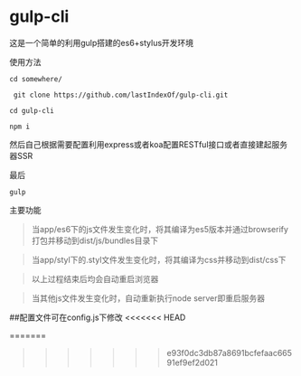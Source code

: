 # gulp-cli
这是一个简单的利用gulp搭建的es6+stylus开发环境

使用方法

`cd somewhere/`

` git clone https://github.com/lastIndexOf/gulp-cli.git`

`cd gulp-cli`

`npm i`

然后自己根据需要配置利用express或者koa配置RESTful接口或者直接建起服务器SSR

最后

`gulp`

主要功能

>当app/es6下的js文件发生变化时，将其编译为es5版本并通过browserify打包并移动到dist/js/bundles目录下

>当app/styl下的.styl文件发生变化时，将其编译为css并移动到dist/css下

>以上过程结束后均会自动重启浏览器

>当其他js文件发生变化时，自动重新执行node server即重启服务器

##配置文件可在config.js下修改
<<<<<<< HEAD

=======
>>>>>>> e93f0dc3db87a8691bcfefaac66591ef9ef2d021
